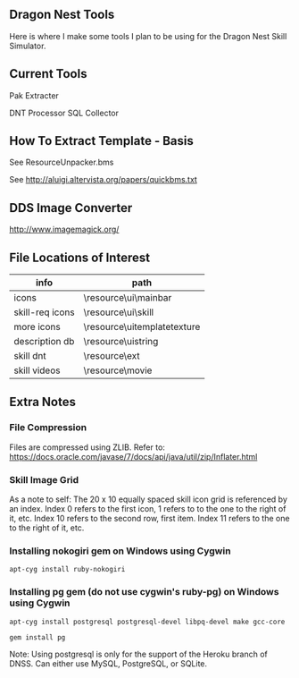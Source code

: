 ## Dragon Nest Tools
Here is where I make some tools I plan to be using for the Dragon Nest Skill Simulator.

## Current Tools
Pak Extracter

DNT Processor
SQL Collector

## How To Extract Template - Basis
See ResourceUnpacker.bms

See http://aluigi.altervista.org/papers/quickbms.txt

## DDS Image Converter
http://www.imagemagick.org/

## File Locations of Interest
| info            | path                        |
| ----------------|---------------------------- |
| icons           | \resource\ui\mainbar        |
| skill-req icons | \resource\ui\skill          |
| more icons      | \resource\uitemplatetexture |
| description db  | \resource\uistring          |
| skill dnt       | \resource\ext               |
| skill videos    | \resource\movie             |

## Extra Notes
### File Compression
Files are compressed using ZLIB.
Refer to: https://docs.oracle.com/javase/7/docs/api/java/util/zip/Inflater.html

### Skill Image Grid
As a note to self:
The 20 x 10 equally spaced skill icon grid is referenced by an index.
Index 0 refers to the first icon, 1 refers to to the one to the right of it, etc.
Index 10 refers to the second row, first item. Index 11 refers to the one to the right of it, etc.

### Installing nokogiri gem on Windows using Cygwin
`apt-cyg install ruby-nokogiri`

### Installing pg gem (do not use cygwin's ruby-pg) on Windows using Cygwin
`apt-cyg install postgresql postgresql-devel libpq-devel make gcc-core`

`gem install pg`

Note: Using postgresql is only for the support of the Heroku branch of DNSS. Can either use MySQL, PostgreSQL, or SQLite.